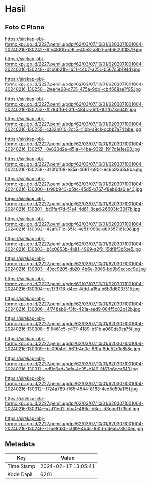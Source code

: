 # Hasil

## Foto C Plano

https://sirekap-obj-formc.kpu.go.id/2227/pemilu/pdpr/62/03/07/10/01/6203071001004-20240216-130242--61e4861b-c905-40e8-a8bd-aeb6c23f0379.jpg

https://sirekap-obj-formc.kpu.go.id/2227/pemilu/pdpr/62/03/07/10/01/6203071001004-20240216-130248--dbb6b21b-1651-4407-a25c-b567c5b194d1.jpg

https://sirekap-obj-formc.kpu.go.id/2227/pemilu/pdpr/62/03/07/10/01/6203071001004-20240216-130250--2fee4e68-c735-475a-9db1-cb4568ae7f95.jpg

https://sirekap-obj-formc.kpu.go.id/2227/pemilu/pdpr/62/03/07/10/01/6203071001004-20240216-130253--fb784ff6-53f6-484c-a6f0-101fb73c64f2.jpg

https://sirekap-obj-formc.kpu.go.id/2227/pemilu/pdpr/62/03/07/10/01/6203071001004-20240216-130255--c332b010-2cc5-41bb-a8c8-dcbb7a741bbe.jpg

https://sirekap-obj-formc.kpu.go.id/2227/pemilu/pdpr/62/03/07/10/01/6203071001004-20240216-130257--0e820d2e-d51a-44ba-9329-1917c1e1ea90.jpg

https://sirekap-obj-formc.kpu.go.id/2227/pemilu/pdpr/62/03/07/10/01/6203071001004-20240216-130258--323fbf08-e35a-4681-b90d-ec6b9363c8ba.jpg

https://sirekap-obj-formc.kpu.go.id/2227/pemilu/pdpr/62/03/07/10/01/6203071001004-20240216-130300--fa98b943-b59c-45d5-b767-f8eb6da61e43.jpg

https://sirekap-obj-formc.kpu.go.id/2227/pemilu/pdpr/62/03/07/10/01/6203071001004-20240216-130301--bd6fa47d-51e4-4d61-8cad-26603fc3087b.jpg

https://sirekap-obj-formc.kpu.go.id/2227/pemilu/pdpr/62/03/07/10/01/6203071001004-20240216-130302--42af071e-351c-4e51-993a-db9357181e98.jpg

https://sirekap-obj-formc.kpu.go.id/2227/pemilu/pdpr/62/03/07/10/01/6203071001004-20240216-130303--b6c0853b-4b81-4969-a2f2-15df8f3b5be5.jpg

https://sirekap-obj-formc.kpu.go.id/2227/pemilu/pdpr/62/03/07/10/01/6203071001004-20240216-130303--40cc9205-db20-4b6e-9006-bd9b9ecbcc9e.jpg

https://sirekap-obj-formc.kpu.go.id/2227/pemilu/pdpr/62/03/07/10/01/6203071001004-20240216-130304--ee179718-d4ce-4fdd-a15a-b6b3d6037315.jpg

https://sirekap-obj-formc.kpu.go.id/2227/pemilu/pdpr/62/03/07/10/01/6203071001004-20240216-130306--4f748eb9-f3fb-421a-aed9-084f5c82b82b.jpg

https://sirekap-obj-formc.kpu.go.id/2227/pemilu/pdpr/62/03/07/10/01/6203071001004-20240216-130308--515461c5-c437-4189-b51b-a060da9ca75f.jpg

https://sirekap-obj-formc.kpu.go.id/2227/pemilu/pdpr/62/03/07/10/01/6203071001004-20240216-130309--bb0904ef-5611-4c0e-86fa-8dc52c1c8b8c.jpg

https://sirekap-obj-formc.kpu.go.id/2227/pemilu/pdpr/62/03/07/10/01/6203071001004-20240216-130311--cdf1c6ad-3efa-4c35-b149-6f67b6dca543.jpg

https://sirekap-obj-formc.kpu.go.id/2227/pemilu/pdpr/62/03/07/10/01/6203071001004-20240216-130312--f724a789-ff65-4544-8183-4ed5d59a175f.jpg

https://sirekap-obj-formc.kpu.go.id/2227/pemilu/pdpr/62/03/07/10/01/6203071001004-20240216-130314--a2d11ed2-bba4-466c-b8ea-d3ebef173bbf.jpg

https://sirekap-obj-formc.kpu.go.id/2227/pemilu/pdpr/62/03/07/10/01/6203071001004-20240216-130246--1ebe8d30-c009-4b4c-93f6-c6ea5738a0ec.jpg


## Metadata

| Key        | Value               |
| ---------- | ------------------- |
| Time Stamp | 2024-02-17 13:05:41 |
| Kode Dapil | 6201                |



